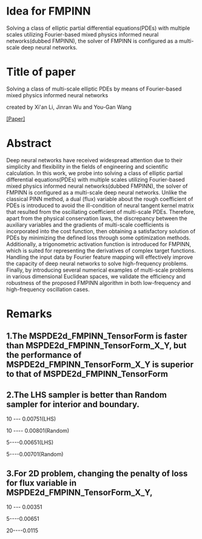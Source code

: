 # Idea for FMPINN
Solving a class of elliptic partial differential equations(PDEs) with multiple scales utilizing Fourier-based mixed physics informed neural networks(dubbed FMPINN), the solver of FMPINN is configured as a multi-scale deep neural networks.

# Title of paper
Solving a class of multi-scale elliptic PDEs by means of Fourier-based mixed physics informed neural networks

created by Xi'an Li, Jinran Wu and You-Gan Wang

[[Paper]](https://arxiv.org/pdf/2306.13385.pdf)

# Abstract

Deep neural networks have received widespread attention due to their simplicity and flexibility in the fields of engineering and scientific calculation. In this work, we probe into solving a class of elliptic partial differential equations(PDEs) with multiple scales utilizing Fourier-based mixed physics informed neural networks(dubbed FMPINN), the solver of FMPINN is configured as a multi-scale deep neural networks. Unlike the classical PINN method, a dual (flux) variable about the rough coefficient of PDEs is introduced to avoid the ill-condition of neural tangent kernel matrix that resulted from the oscillating coefficient of multi-scale PDEs. Therefore, apart from the physical conservation laws, the discrepancy between the auxiliary variables and the gradients of multi-scale coefficients is incorporated into the cost function, then obtaining a satisfactory solution of PDEs by minimizing the defined loss through some optimization methods. Additionally, a trigonometric activation function is introduced for FMPINN, which is suited for representing the derivatives of complex target functions. Handling the input data by Fourier feature mapping will effectively improve the capacity of deep neural networks to solve high-frequency problems.  Finally, by introducing several numerical examples of multi-scale problems in various dimensional Euclidean spaces, we validate the efficiency and robustness of the proposed FMPINN algorithm in both low-frequency and high-frequency oscillation cases.

# Remarks

## 1.The MSPDE2d_FMPINN_TensorForm is faster than MSPDE2d_FMPINN_TensorForm_X_Y, but the performance of MSPDE2d_FMPINN_TensorForm_X_Y is superior to that of MSPDE2d_FMPINN_TensorForm

## 2.The LHS sampler is better than Random sampler for interior and boundary.

10 ---  0.00751(LHS)

10 ---- 0.00801(Random)

5----0.00651(LHS)

5----0.00701(Random)

## 3.For 2D problem, changing the penalty of loss for flux variable in MSPDE2d_FMPINN_TensorForm_X_Y, 

10 --- 0.00351

5----0.00651

20----0.0115
